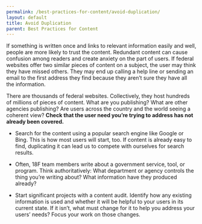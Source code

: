 ```yaml
---
permalink: /best-practices-for-content/avoid-duplication/
layout: default
title: Avoid Duplication
parent: Best Practices for Content
---
```


If something is written once and links to relevant information easily
and well, people are more likely to trust the content. Redundant content
can cause confusion among readers and create anxiety on the part of
users. If federal websites offer two similar pieces of content on a
subject, the user may think they have missed others. They may end up
calling a help line or sending an email to the first address they find
because they aren’t sure they have all the information.

There are thousands of federal websites. Collectively, they host
hundreds of millions of pieces of content. What are you publishing? What
are other agencies publishing? Are users across the country and the
world seeing a coherent view? **Check that the user need you’re trying
to address has not already been covered.**

-   Search for the content using a popular search engine like Google or Bing. This is how most users will start, too. If content is already easy to find, duplicating it can lead us to compete with ourselves for search results.

-   Often, 18F team members write about a government service, tool, or program. Think authoritatively: What department or agency controls the thing you’re writing about? What information have they produced already?

-   Start significant projects with a content audit. Identify how any existing information is used and whether it will be helpful to your users in its current state. If it isn’t, what must change for it to help you address your users’ needs? Focus your work on those changes.
